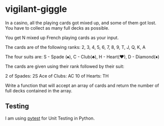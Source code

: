 # vigilant-giggle

In a casino, all the playing cards got mixed up, and some of them got lost. You have to collect as many full decks as possible.

You get N mixed up French playing cards as your input. 

The cards are of the following ranks:
2, 3, 4, 5, 6, 7, 8, 9, T, J, Q, K, A

The four suits are:
S - Spade (♠), C - Club(♣), H - Heart(♥), D - Diamond(♦)

The cards are given using their rank followed by their suit:

2 of Spades: 2S
Ace of Clubs: AC
10 of Hearts: TH

Write a function that will accept an array of cards and return the number of full decks contained in the array.

## Testing
I am using [pytest](https://docs.pytest.org/en/latest/) for Unit Testing in Python.
